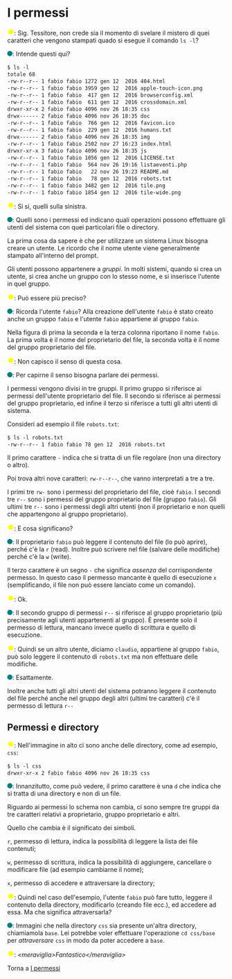 # I permessi

![](../../images/people/tazza.png): Sig. Tessitore, non crede sia il momento di
svelare il mistero di quei caratteri che vengono stampati quado si esegue
il comando `ls -l`?

![](../../images/people/tess.png): Intende questi qui?

```
$ ls -l
totale 68
-rw-r--r-- 1 fabio fabio 1272 gen 12  2016 404.html
-rw-r--r-- 1 fabio fabio 3959 gen 12  2016 apple-touch-icon.png
-rw-r--r-- 1 fabio fabio  417 gen 12  2016 browserconfig.xml
-rw-r--r-- 1 fabio fabio  611 gen 12  2016 crossdomain.xml
drwxr-xr-x 2 fabio fabio 4096 nov 26 18:35 css
drwx------ 2 fabio fabio 4096 nov 26 18:35 doc
-rw-r--r-- 1 fabio fabio  766 gen 12  2016 favicon.ico
-rw-r--r-- 1 fabio fabio  229 gen 12  2016 humans.txt
drwx------ 2 fabio fabio 4096 nov 26 18:35 img
-rw-r--r-- 1 fabio fabio 2502 nov 27 16:23 index.html
drwxr-xr-x 3 fabio fabio 4096 nov 26 18:35 js
-rw-r--r-- 1 fabio fabio 1056 gen 12  2016 LICENSE.txt
-rw-r--r-- 1 fabio fabio  564 nov 26 19:16 listaeventi.php
-rw-r--r-- 1 fabio fabio   22 nov 26 19:23 README.md
-rw-r--r-- 1 fabio fabio   78 gen 12  2016 robots.txt
-rw-r--r-- 1 fabio fabio 3482 gen 12  2016 tile.png
-rw-r--r-- 1 fabio fabio 1854 gen 12  2016 tile-wide.png
```

![](../../images/people/tazza.png): Si si, quelli sulla sinistra.

![](../../images/people/tess.png): Quelli sono i permessi ed indicano quali operazioni
possono effettuare gli utenti del sistema con quei particolari file o directory.

La prima cosa da sapere è che per utilizzare un sistema Linux bisogna creare un
utente. Le ricordo che il nome utente viene generalmente stampato all'interno del prompt.

Gli utenti possono appartenere a *gruppi*. In molti sistemi, quando si crea un
utente, si crea anche un gruppo con lo stesso nome, e si inserisce l'utente in
quel gruppo.

![](../../images/people/tazza.png): Può essere più preciso?

![](../../images/people/tess.png): Ricorda l'utente `fabio`? Alla creazione dell'utente
`fabio` è stato creato anche un gruppo `fabio` e l'utente `fabio` appartiene al
gruppo `fabio`.

Nella figura di prima la seconda e la terza colonna riportano il nome `fabio`.
La prima volta è il nome del proprietario del file, la seconda volta è il nome
del gruppo proprietario del file.

![](../../images/people/tazza.png): Non capisco il senso di questa cosa.

![](../../images/people/tess.png): Per capirne il senso bisogna parlare dei permessi.

I permessi vengono divisi in tre gruppi. Il primo gruppo
si riferisce ai permessi dell'utente proprietario del file. Il secondo si riferisce
ai permessi del gruppo proprietario, ed infine il terzo si riferisce a tutti gli altri
utenti di sistema.

Consideri ad esempio il file `robots.txt`:

```
$ ls -l robots.txt
-rw-r--r-- 1 fabio fabio 78 gen 12  2016 robots.txt
```

Il primo carattere `-` indica che si tratta di un file regolare (non una directory
o altro).

Poi trova altri nove caratteri: `rw-r--r--`, che vanno interpretati a tre a tre.

I primi tre `rw-` sono i permessi del proprietario del file, cioè `fabio`.
I secondi tre `r--` sono i permessi del gruppo proprietario del file (gruppo `fabio`).
Gli ultimi tre `r--` sono i permessi degli altri utenti (non il proprietario e non
quelli che appartengono al gruppo proprietario).

![](../../images/people/tazza.png): E cosa significano?

![](../../images/people/tess.png): Il proprietario `fabio` può leggere il contenuto
del file (lo può aprire), perché c'è la `r` (read). Inoltre può scrivere nel
file (salvare delle modifiche) perché c'è la `w` (write).

Il terzo carattere è un segno `-` che significa *assenza* del corrispondente permesso.
In questo caso il permesso mancante è quello di esecuzione `x` (semplificando,
il file non può essere lanciato come un comando).

![](../../images/people/tazza.png): Ok.

![](../../images/people/tess.png): Il secondo gruppo di permessi `r--` si riferisce
al gruppo proprietario (più precisamente agli utenti appartenenti al gruppo).
&Egrave; presente solo il permesso di lettura, mancano invece quello di scrittura e
quello di esecuzione.

![](../../images/people/tazza.png): Quindi se un altro utente, diciamo `claudio`,
appartiene al gruppo `fabio`, può solo leggere il contenuto di `robots.txt` ma
non effettuare delle modifiche.

![](../../images/people/tess.png): Esattamente.

Inoltre anche tutti gli altri utenti del sistema potranno leggere il contenuto del
file perché anche nel gruppo degli altri (ultimi tre caratteri)
c'è il permesso di lettura `r--`

## Permessi e directory

![](../../images/people/tazza.png): Nell'immagine in alto ci sono anche delle directory,
come ad esempio, `css`:

```
$ ls -l css
drwxr-xr-x 2 fabio fabio 4096 nov 26 18:35 css
```

![](../../images/people/tess.png): Innanzitutto, come può vedere, il primo carattere
è una `d` che indica che si tratta di una directory e non di un file.

Riguardo ai permessi lo schema non cambia, ci sono sempre tre gruppi da tre
caratteri relativi a proprietario, gruppo proprietario e altri.

Quello che cambia è il significato dei simboli.

`r`, permesso di lettura, indica la possibilità di leggere la lista dei file contenuti;

`w`, permesso di scrittura, indica la possibilità di aggiungere, cancellare o modificare file (ad esempio cambiarne il nome);

`x`, permesso di accedere e attraversare la directory;

![](../../images/people/tazza.png): Quindi nel caso dell'esempio, l'utente `fabio` può
fare tutto, leggere il contenuto della directory, modificarlo (creando file ecc.),
ed accedere ad essa. Ma che significa attraversarla?

![](../../images/people/tess.png): Immagini che nella directory `css` sia presente un'altra
directory, chiamiamola `base`. Lei potrebbe voler effettuare l'operazione `cd css/base`
per *attraversare* `css` in modo da poter accedere a `base`.

![](../../images/people/tazza.png): *&lt;meraviglia&gt;Fantastico&lt;/meraviglia&gt;*

Torna a [I permessi](../summary.md)
